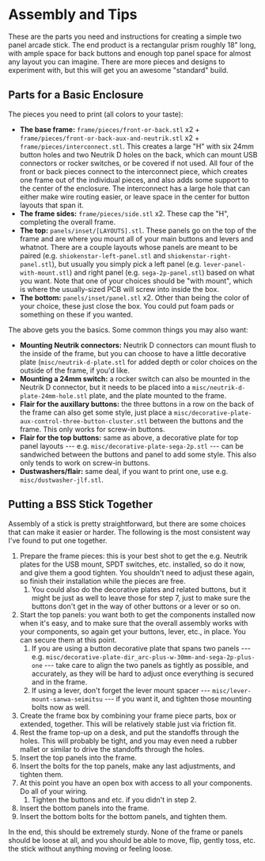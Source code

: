 # Assembly and Tips

These are the parts you need and instructions for creating a simple two panel arcade stick. The end product is a
rectangular prism roughly 18" long, with ample space for back buttons and enough top panel space for almost any layout
you can imagine. There are more pieces and designs to experiment with, but this will get you an awesome "standard"
build.

## Parts for a Basic Enclosure

The pieces you need to print (all colors to your taste):

* **The base frame:** `frame/pieces/front-or-back.stl` x2 + `frame/pieces/front-or-back-aux-and-neutrik.stl` x2 +
  `frame/pieces/interconnect.stl`. This creates a large "H" with six 24mm button holes and two Neutrik D holes on the
  back, which can mount USB connectors or rocker switches, or be covered if not used. All four of the front or back
  pieces connect to the interconnect piece, which creates one frame out of the individual pieces, and also adds some
  support to the center of the enclosure. The interconnect has a large hole that can either make wire routing easier, or
  leave space in the center for button layouts that span it.
* **The frame sides:** `frame/pieces/side.stl` x2. These cap the "H", completing the overall frame.
* **The top:** `panels/inset/[LAYOUTS].stl`. These panels go on the top of the frame and are where you mount all of your
  main buttons and levers and whatnot. There are a couple layouts whose panels are meant to be paired (e.g.
  `shiokenstar-left-panel.stl` and `shiokenstar-right-panel.stl`), but usually you simply pick a left panel (e.g.
  `lever-panel-with-mount.stl`) and right panel (e.g. `sega-2p-panel.stl`) based on what you want. Note that one of your
  choices should be "with mount", which is where the usually-sized PCB will screw into inside the box.
* **The bottom:** `panels/inset/panel.stl` x2. Other than being the color of your choice, these just close the box.
  You could put foam pads or something on these if you wanted.

The above gets you the basics. Some common things you may also want:

* **Mounting Neutrik connectors:** Neutrik D connectors can mount flush to the inside of the frame, but you can choose
  to have a little decorative plate (`misc/neutrik-d-plate.stl` for added depth or color choices on the outside of the
  frame, if you'd like.
* **Mounting a 24mm switch:** a rocker switch can also be mounted in the Neutrik D connector, but it needs to be placed
  into a `misc/neutrik-d-plate-24mm-hole.stl` plate, and the plate mounted to the frame.
* **Flair for the auxillary buttons:** the three buttons in a row on the back of the frame can also get some style, just
  place a `misc/decorative-plate-aux-control-three-button-cluster.stl` between the buttons and the frame. This only
  works for screw-in buttons.
* **Flair for the top buttons:** same as above, a decorative plate for top panel layouts --- e.g.
  `misc/decorative-plate-sega-2p.stl` --- can be sandwiched between the buttons and panel to add some style. This also
  only tends to work on screw-in buttons.
* **Dustwashers/flair:** same deal, if you want to print one, use e.g. `misc/dustwasher-jlf.stl`.

## Putting a BSS Stick Together

Assembly of a stick is pretty straightforward, but there are some choices that can make it easier or harder. The
following is the most consistent way I've found to put one together.

1. Prepare the frame pieces: this is your best shot to get the e.g. Neutrik plates for the USB mount, SPDT switches, etc.
   installed, so do it now, and give them a good tighten. You shouldn't need to adjust these again, so finish their
   installation while the pieces are free.
    1. You could also do the decorative plates and related buttons, but it might be just as well to leave those for step 7,
       just to make sure the buttons don't get in the way of other buttons or a lever or so on.
2. Start the top panels: you want both to get the components installed now when it's easy, and to make sure that the
   overall assembly works with your components, so again get your buttons, lever, etc., in place. You can secure them at
   this point.
    1. If you are using a button decorative plate that spans two panels --- e.g.
       `misc/decorative-plate-dir_arc-plus-w-30mm-and-sega-2p-plus-one` --- take care to align the two panels as tightly
       as possible, and accurately, as they will be hard to adjust once everything is secured and in the frame.
    2. If using a lever, don't forget the lever mount spacer --- `misc/lever-mount-sanwa-seimitsu` --- if you want it,
       and tighten those mounting bolts now as well.
3. Create the frame box by combining your frame piece parts, box or extended, together. This will be relatively stable
   just via friction fit.
4. Rest the frame top-up on a desk, and put the standoffs through the holes. This will probably be tight, and you may
   even need a rubber mallet or similar to drive the standoffs through the holes.
5. Insert the top panels into the frame.
6. Insert the bolts for the top panels, make any last adjustments, and tighten them.
7. At this point you have an open box with access to all your components. Do all of your wiring.
    1. Tighten the buttons and etc. if you didn't in step 2.
8. Insert the bottom panels into the frame.
9. Insert the bottom bolts for the bottom panels, and tighten them.

In the end, this should be extremely sturdy. None of the frame or panels should be loose at all, and you should be able
to move, flip, gently toss, etc. the stick without anything moving or feeling loose.
